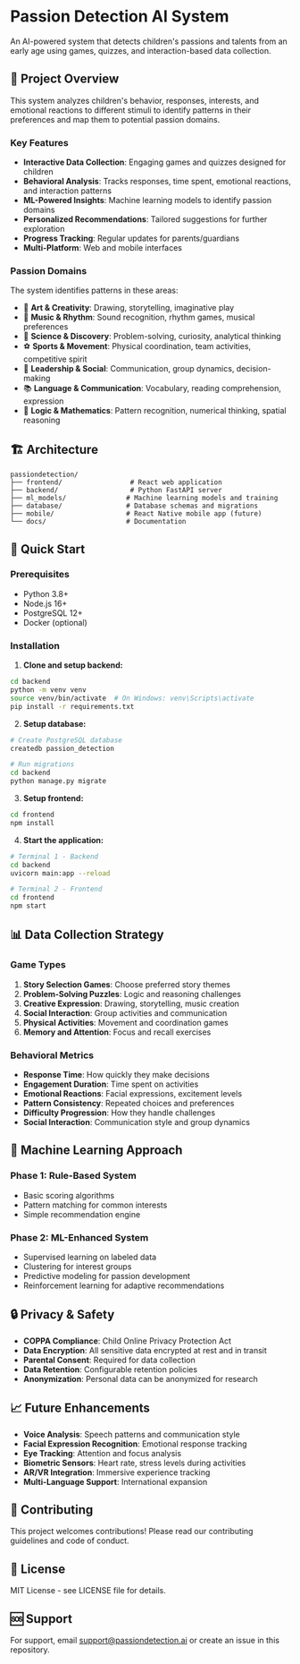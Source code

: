 # Passion Detection AI System

An AI-powered system that detects children's passions and talents from an early age using games, quizzes, and interaction-based data collection.

## 🎯 Project Overview

This system analyzes children's behavior, responses, interests, and emotional reactions to different stimuli to identify patterns in their preferences and map them to potential passion domains.

### Key Features

- **Interactive Data Collection**: Engaging games and quizzes designed for children
- **Behavioral Analysis**: Tracks responses, time spent, emotional reactions, and interaction patterns
- **ML-Powered Insights**: Machine learning models to identify passion domains
- **Personalized Recommendations**: Tailored suggestions for further exploration
- **Progress Tracking**: Regular updates for parents/guardians
- **Multi-Platform**: Web and mobile interfaces

### Passion Domains

The system identifies patterns in these areas:
- 🎨 **Art & Creativity**: Drawing, storytelling, imaginative play
- 🎵 **Music & Rhythm**: Sound recognition, rhythm games, musical preferences
- 🔬 **Science & Discovery**: Problem-solving, curiosity, analytical thinking
- ⚽ **Sports & Movement**: Physical coordination, team activities, competitive spirit
- 👑 **Leadership & Social**: Communication, group dynamics, decision-making
- 📚 **Language & Communication**: Vocabulary, reading comprehension, expression
- 🧮 **Logic & Mathematics**: Pattern recognition, numerical thinking, spatial reasoning

## 🏗️ Architecture

```
passiondetection/
├── frontend/                 # React web application
├── backend/                  # Python FastAPI server
├── ml_models/               # Machine learning models and training
├── database/                # Database schemas and migrations
├── mobile/                  # React Native mobile app (future)
└── docs/                    # Documentation
```

## 🚀 Quick Start

### Prerequisites

- Python 3.8+
- Node.js 16+
- PostgreSQL 12+
- Docker (optional)

### Installation

1. **Clone and setup backend:**
```bash
cd backend
python -m venv venv
source venv/bin/activate  # On Windows: venv\Scripts\activate
pip install -r requirements.txt
```

2. **Setup database:**
```bash
# Create PostgreSQL database
createdb passion_detection

# Run migrations
cd backend
python manage.py migrate
```

3. **Setup frontend:**
```bash
cd frontend
npm install
```

4. **Start the application:**
```bash
# Terminal 1 - Backend
cd backend
uvicorn main:app --reload

# Terminal 2 - Frontend
cd frontend
npm start
```

## 📊 Data Collection Strategy

### Game Types

1. **Story Selection Games**: Choose preferred story themes
2. **Problem-Solving Puzzles**: Logic and reasoning challenges
3. **Creative Expression**: Drawing, storytelling, music creation
4. **Social Interaction**: Group activities and communication
5. **Physical Activities**: Movement and coordination games
6. **Memory and Attention**: Focus and recall exercises

### Behavioral Metrics

- **Response Time**: How quickly they make decisions
- **Engagement Duration**: Time spent on activities
- **Emotional Reactions**: Facial expressions, excitement levels
- **Pattern Consistency**: Repeated choices and preferences
- **Difficulty Progression**: How they handle challenges
- **Social Interaction**: Communication style and group dynamics

## 🤖 Machine Learning Approach

### Phase 1: Rule-Based System
- Basic scoring algorithms
- Pattern matching for common interests
- Simple recommendation engine

### Phase 2: ML-Enhanced System
- Supervised learning on labeled data
- Clustering for interest groups
- Predictive modeling for passion development
- Reinforcement learning for adaptive recommendations

## 🔒 Privacy & Safety

- **COPPA Compliance**: Child Online Privacy Protection Act
- **Data Encryption**: All sensitive data encrypted at rest and in transit
- **Parental Consent**: Required for data collection
- **Data Retention**: Configurable retention policies
- **Anonymization**: Personal data can be anonymized for research

## 📈 Future Enhancements

- **Voice Analysis**: Speech patterns and communication style
- **Facial Expression Recognition**: Emotional response tracking
- **Eye Tracking**: Attention and focus analysis
- **Biometric Sensors**: Heart rate, stress levels during activities
- **AR/VR Integration**: Immersive experience tracking
- **Multi-Language Support**: International expansion

## 🤝 Contributing

This project welcomes contributions! Please read our contributing guidelines and code of conduct.

## 📄 License

MIT License - see LICENSE file for details.

## 🆘 Support

For support, email support@passiondetection.ai or create an issue in this repository. 